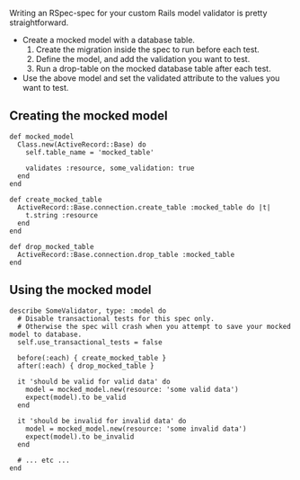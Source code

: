 Writing an RSpec-spec for your custom Rails model validator is pretty straightforward.

* Create a mocked model with a database table.
   1. Create the migration inside the spec to run before each test.
   2. Define the model, and add the validation you want to test.
   3. Run a drop-table on the mocked database table after each test.
* Use the above model and set the validated attribute to the values you want to test.

## Creating the mocked model
```
def mocked_model
  Class.new(ActiveRecord::Base) do
    self.table_name = 'mocked_table'

    validates :resource, some_validation: true
  end
end

def create_mocked_table
  ActiveRecord::Base.connection.create_table :mocked_table do |t|
    t.string :resource
  end
end

def drop_mocked_table
  ActiveRecord::Base.connection.drop_table :mocked_table
end
```

## Using the mocked model
```
describe SomeValidator, type: :model do
  # Disable transactional tests for this spec only.
  # Otherwise the spec will crash when you attempt to save your mocked model to database.
  self.use_transactional_tests = false

  before(:each) { create_mocked_table }
  after(:each) { drop_mocked_table }

  it 'should be valid for valid data' do
    model = mocked_model.new(resource: 'some valid data')
    expect(model).to be_valid
  end

  it 'should be invalid for invalid data' do
    model = mocked_model.new(resource: 'some invalid data')
    expect(model).to be_invalid
  end

  # ... etc ...
end
```
